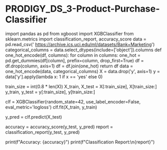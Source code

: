 # PRODIGY_DS_3-Product-Purchase-Classifier

import pandas as pd
from xgboost import XGBClassifier
from sklearn.metrics import classification_report, accuracy_score
data = pd.read_csv(' https://archive.ics.uci.edu/ml/datasets/Bank+Marketing')
categorical_columns = data.select_dtypes(include=['object']).columns
def one_hot_encode(df, columns):
    for column in columns:
        one_hot = pd.get_dummies(df[column], prefix=column, drop_first=True)
        df = df.drop(column, axis=1)
        df = df.join(one_hot)
    return df
data = one_hot_encode(data, categorical_columns)
X = data.drop('y', axis=1)
y = data['y'].apply(lambda x: 1 if x == 'yes' else 0)


train_size = int(0.8 * len(X))
X_train, X_test = X[:train_size], X[train_size:]
y_train, y_test = y[:train_size], y[train_size:]


clf = XGBClassifier(random_state=42, use_label_encoder=False, eval_metric='logloss')
clf.fit(X_train, y_train)


y_pred = clf.predict(X_test)


accuracy = accuracy_score(y_test, y_pred)
report = classification_report(y_test, y_pred)

print(f"Accuracy: {accuracy}")
print(f"Classification Report:\n{report}")
